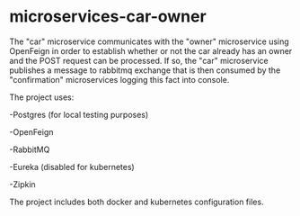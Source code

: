 # microservices-car-owner

The "car" microservice communicates with the "owner" microservice using OpenFeign in order to establish whether or not the car already has an owner and the POST request can be processed.
If so, the "car" microservice publishes a message to rabbitmq exchange that is then consumed by the "confirmation" microservices logging this fact into console.

The project uses:

-Postgres (for local testing purposes)

-OpenFeign

-RabbitMQ

-Eureka (disabled for kubernetes)

-Zipkin


The project includes both docker and kubernetes configuration files.
